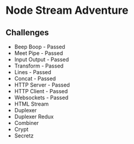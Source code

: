 Node Stream Adventure
=====================

Challenges
----------
- Beep Boop - Passed
- Meet Pipe - Passed
- Input Output - Passed
- Transform - Passed
- Lines - Passed
- Concat - Passed
- HTTP Server - Passed
- HTTP Client - Passed
- Websockets - Passed
- HTML Stream
- Duplexer
- Duplexer Redux
- Combiner
- Crypt
- Secretz